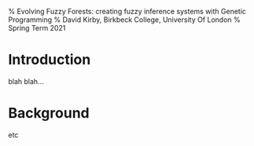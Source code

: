 % Evolving Fuzzy Forests: creating fuzzy inference systems with Genetic Programming
% David Kirby,  Birkbeck College, University Of London
% Spring Term 2021

# Introduction
blah blah...

# Background

etc